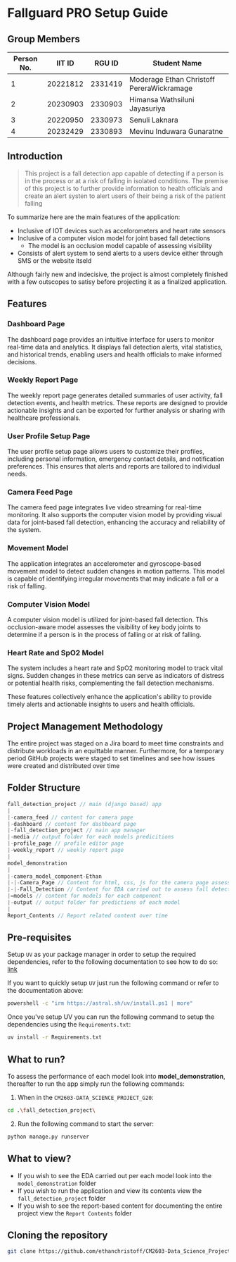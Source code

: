 # Fallguard PRO Setup Guide

## Group Members
| Person No. | IIT ID   | RGU ID  | Student Name                    |
| ---------- | -------- | ------- | ------------------------------- |
| 1          | 20221812| 2331419 | Moderage Ethan Christoff PereraWickramage       |
| 2          | 20230903 | 2330903 | Himansa Wathsiluni Jayasuriya   |
| 3          | 20220950 | 2330973 | Senuli Laknara |
| 4          | 20232429 | 2330893 | Mevinu Induwara Gunaratne       |

## Introduction

>This project is a fall detection app capable of detecting if a person is in the process or at a risk of falling in isolated conditions. The premise of this project is to further provide information to health officials and create an alert systen to alert users of their being a risk of the patient falling

To summarize here are the main features of the application:
- Inclusive of IOT devices such as accelorometers and heart rate sensors
- Inclusive of a computer vision model for joint based fall detections
    - The model is an occlusion model capable of assessing visibility
- Consists of alert system to send alerts to a users device either through SMS or the website itseld
 
Although fairly new and indecisive, the project is almost completely finished with a few outscopes to satisy before projecting it as a finalized application.

## Features
### Dashboard Page
The dashboard page provides an intuitive interface for users to monitor real-time data and analytics. It displays fall detection alerts, vital statistics, and historical trends, enabling users and health officials to make informed decisions.

### Weekly Report Page
The weekly report page generates detailed summaries of user activity, fall detection events, and health metrics. These reports are designed to provide actionable insights and can be exported for further analysis or sharing with healthcare professionals.

### User Profile Setup Page
The user profile setup page allows users to customize their profiles, including personal information, emergency contact details, and notification preferences. This ensures that alerts and reports are tailored to individual needs.

### Camera Feed Page
The camera feed page integrates live video streaming for real-time monitoring. It also supports the computer vision model by providing visual data for joint-based fall detection, enhancing the accuracy and reliability of the system.

### Movement Model
The application integrates an accelerometer and gyroscope-based movement model to detect sudden changes in motion patterns. This model is capable of identifying irregular movements that may indicate a fall or a risk of falling.

### Computer Vision Model
A computer vision model is utilized for joint-based fall detection. This occlusion-aware model assesses the visibility of key body joints to determine if a person is in the process of falling or at risk of falling.

### Heart Rate and SpO2 Model
The system includes a heart rate and SpO2 monitoring model to track vital signs. Sudden changes in these metrics can serve as indicators of distress or potential health risks, complementing the fall detection mechanisms.

These features collectively enhance the application's ability to provide timely alerts and actionable insights to users and health officials.


## Project Management Methodology

The entire project was staged on a Jira board to meet time constraints and distribute workloads in an equittable manner. Furthermore, for a temporary period GitHub projects were staged to set timelines and see how issues were created and distributed over time

## Folder Structure

```typescript
fall_detection_project // main (django based) app 
|
|-camera_feed // content for camera page
|-dashboard // content for dashboard page
|-fall_detection_project // main app manager
|-media // output folder for each models predicitions
|-profile_page // profile editor page
|-weekly_report // weekly report page
|
model_demonstration
|
|-camera_model_component-Ethan
|-|-Camera_Page // Content for html, css, js for the camera page assessment
|-|-Fall_Detection // Content for EDA carried out to assess fall detection/joint based models performance 
|=models // content for models for each component
|-output // output folder for predictions of each model
|
Report_Contents // Report related content over time
```

## Pre-requisites 

Setup `UV` as your package manager in order to setup the required dependencies, refer to the following documentation to see how to do so: [link](https://docs.astral.sh/uv/getting-started/installation/)

If you want to quickly setup `UV` just run the following command or refer to the documentation above:

```bash
powershell -c "irm https://astral.sh/uv/install.ps1 | more"
```

Once you've setup UV you can run the following command to setup the dependencies using the `Requirements.txt`:

```bash
uv install -r Requirements.txt
```

## What to run?

To assess the performance of each model look into **model_demonstration**, thereafter to run the app simply run the following commands:

1. When in the `CM2603-DATA_SCIENCE_PROJECT_G20`:

```bash
cd .\fall_detection_project\
```

2. Run the following command to start the server:

```bash
python manage.py runserver
```
## What to view?

- If you wish to see the EDA carried out per each model look into the `model_demonstration` folder
- If you wish to run the application and view its contents view the `fall_detection_project` folder
- If you wish to see the report-based content for documenting the entire project view the `Report Contents` folder

## Cloning the repository

```bash
git clone https://github.com/ethanchristoff/CM2603-Data_Science_Project-G20.git
```
